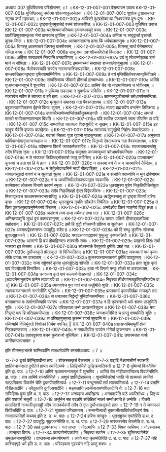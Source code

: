 अध्यायः 007
युधिष्ठिरस्य परिशोचनम् ॥ 1 ॥
KK-12-01-007-001	वैशम्पायन उवाच 
KK-12-01-007-001a	युधिष्ठिरस्तु धर्मात्मा शोकव्याकुलचेतनः ।
KK-12-01-007-001c	शुशोच दुःखसन्तप्तः स्मृत्वा कर्णं महारथम् ॥
KK-12-01-007-002a	आविष्टो दुःखशोकाभ्यां निःश्वसंश्च पुनः पुनः ।
KK-12-01-007-002c	दृष्ट्वार्जुनमुवाचेदं वचनं शोककर्शितः ॥
KK-12-01-007-003	युधिष्ठिर उवाच 
KK-12-01-007-003a	यद्भैक्ष्यमाचरिष्याम वृष्ण्यन्धकपुरे वयम् ।
KK-12-01-007-003c	ज्ञातीन्निष्पुरुषान्कृत्वा नेमां प्राप्स्याम दुर्गतिम् ॥
KK-12-01-007-004a	अमित्रा नः समृद्धार्था वृत्तार्थाः कुरवः किल ।
KK-12-01-007-004c	आत्मानमात्मना हत्वा किं धर्मफलमाप्नुमः ॥
KK-12-01-007-005a	धिगस्तु क्षात्रमाचारं धिगस्तु बलमौरसम् ।
KK-12-01-007-005c	धिगस्तु चार्थं येनेमामापदं गमिता वयम् ॥
KK-12-01-007-006a	साधु क्षमा दमः शौचमविरोधो विमत्सरः ।
KK-12-01-007-006c	अहिंसा सत्यवचनं नित्यानि वनचारिणाम् ॥
KK-12-01-007-007a	वयं तु लोभान्मोहाच्च दम्भं मानं च संश्रिताः ।
KK-12-01-007-007c	इमामवस्थां सम्प्राप्ता राज्यक्लेशबुभुक्षया ॥
KK-12-01-007-008a	त्रैलोक्यस्यापि राज्येन नास्मान्कश्चित्प्रहर्षयेत् ।
KK-12-01-007-008c	बान्धवान्निहतान्दृष्ट्वा पृथिव्यामामिषैषिणः ॥
KK-12-01-007-009a	ते वयं पृथिवीहेतोरवध्यान्पृथिवीतले ।
KK-12-01-007-009c	सम्परित्यज्य जीवामो हीनार्था हतबान्धवाः ॥
KK-12-01-007-010a	आमिषे गृध्यमानानामशुभं वै शुनामिव ।
KK-12-01-007-010c	आमिषं चैव नो नष्टमामिषस्य च भोजिनाम् ॥
KK-12-01-007-011a	न पृथिव्या सकलया न सुवर्णस्य राशिभिः ।
KK-12-01-007-011c	न गजाश्वेन सर्वेण ते त्याज्या य इमे हताः ॥
KK-12-01-007-012a	काममन्युपरीतास्ते क्रोधामर्षसमन्विताः ।
KK-12-01-007-012c	मृत्युयानं समारुह्य गता वैवस्वतक्षयम् ॥
KK-12-01-007-013a	बहुकल्याणमिच्छन्त ईहन्ते पितरः सुतान् ।
KK-12-01-007-013c	तपसा ब्रह्मचर्येण वन्दनेन तितिक्षया ॥
KK-12-01-007-014a	उपवासैस्तथेज्याभिर्व्रतकौतुकमङ्गलैः ।
KK-12-01-007-014c	लभन्ते मातरो गर्भांस्तान्मासान्दश बिभ्रति ॥
KK-12-01-007-015a	यदि स्वस्ति प्रजायन्ते जाता जीवन्ति वा यदि ।
KK-12-01-007-015c	सम्भाविता जातबला विदध्युर्यदि नः सुखम् ।
KK-12-01-007-015e	इह चामुत्र चैवेति कृपणाः फलहेतवः ॥
KK-12-01-007-016a	तासामयं समुद्योगो निर्वृत्तः केवलोऽफलः ।
KK-12-01-007-016c	यदासां निहताः पुत्रा युवानो मृष्टकुण्डलाः ॥
KK-12-01-007-017a	अभुक्त्वा पार्थिवान्भोगानृणान्यनपहाय च ।
KK-12-01-007-017c	पितृभ्यो देवताभ्यश्च गता वैवस्वतक्षयम् ॥
KK-12-01-007-018a	यदैषामम्ब पितरौ जातकर्मकराविह ।
KK-12-01-007-018c	सञ्जातबालरूपेषु तदैव निहता नृपाः ॥
KK-12-01-007-019a	संयुक्ताः काममन्युभ्यां क्रोधामर्षसमन्विताः ।
KK-12-01-007-019c	न ते जयफलं किञ्चिद्भोक्तारो जातु कर्हिचित् ॥
KK-12-01-007-020a	पाञ्चालानां कुरूणां च हता एव हि ये हताः ।
KK-12-01-007-020c	न सकामा वयं ते च न चास्माभिर्न तैर्जितम् ॥
KK-12-01-007-021a	न तैर्भुक्तेयमवनिर्न नार्यो गीतवादितम् ।
KK-12-01-007-021c	नामात्यसुहृदां वाक्यं न च श्रुतवतां श्रुतम् ।
KK-12-01-007-021e	न रत्नानि परार्ध्यानि न भूर्न द्रविणागमः ॥
KK-12-01-007-022a	न च धर्म्यानिमाँल्लोकान्प्रपद्याम स्वकर्मभिः ।
KK-12-01-007-022c	वयमेवास्य लोकस्य विनाशे कारणं स्मृताः ।
KK-12-01-007-022e	धृतराष्ट्रस्य पुत्रेण निकृतिप्रीतिसंयुताः ॥
KK-12-01-007-023a	सदैव निकृतिप्रज्ञो द्वेष्टा विद्वेषजीवनः ।
KK-12-01-007-023c	मिथ्यावृत्तश्च सततमस्मास्वनपराधिषु ॥
KK-12-01-007-024a	ऋद्धिमस्मासु तां दृष्ट्वा विवर्णो हरिणः कृशः ।
KK-12-01-007-024c	धृतराष्ट्रश्च नृपतिः सौबलेन निवेदितः ॥
KK-12-01-007-025a	तं पिता पुत्रगृध्नुत्वादनुमेनेऽनये स्थितम् ।
KK-12-01-007-025c	अनपेक्ष्यैव पितरं गाङ्गेयं विदुरं तथा ॥
KK-12-01-007-026a	असंशयं त्वयं राजा यथैवाहं तथा गतः ।
KK-12-01-007-026c	अनियम्याशुचिं लुब्धं पुत्रं कामवशानुगम् ॥
KK-12-01-007-027a	यशसः पतितो दीप्ताद्घातयित्वा सहोदरान् ।
KK-12-01-007-027c	इमौ हि वृद्धौ शोकाग्नौ प्रक्षिप्य स सुयोधनः ।
KK-12-01-007-027e	अस्मत्प्रद्वेषसन्तप्तः पापबुद्धिः सदैव ह ॥
KK-12-01-007-028a	को हि बन्धुः कुलीनः संस्तथा ब्रूयात्सुहृज्जने ।
KK-12-01-007-028c	यथाऽसाववदद्वाक्यं युयुत्सुः कृष्णसन्निधौ ॥
KK-12-01-007-029a	आत्मनो हि वयं दोषाद्विनष्टाः शाश्वतीः समाः ।
KK-12-01-007-029c	प्रदहन्तो दिशः सर्वा भास्वरा इव तेजसा ॥
KK-12-01-007-030a	सोऽस्माकं वैरपुरुषो दुर्मतिः प्रग्रहं गतः ।
KK-12-01-007-030c	दुर्योधनकृते ह्येतत्कुलं नो विनिपातितम् ॥
KK-12-01-007-031ac	अवध्यानां वधं कृत्वा लोके प्राप्ताः स्म वाच्यताम् ॥
KK-12-01-007-032a	कुलस्यास्यान्तकरणं दुर्मतिं पापपूरुषम् ।
KK-12-01-007-032c	राजा राष्ट्रेश्वरं कृत्वा धृतराष्ट्रोऽद्य शोचति ॥
KK-12-01-007-033a	हताः शूराः कृतं पापं विषयोऽसौ विनाशितः ।
KK-12-01-007-033c	हत्वा नो विगतो मन्युः शोको मां दारयत्ययम् ॥
KK-12-01-007-034a	धनञ्जय कृतं पापं कल्याणेनोपहन्यते ।
KK-12-01-007-034c	[ख्यापनेनानुतापेन दानेन तपसाऽपि वा ।
KK-12-01-007-034e	निवृत्त्या तीर्थगमनाच्छ्रुतिस्मृतिजपेन वा ॥]
KK-12-01-007-035a	त्यागवांश्च पुनः पापं नालं कर्तुमिति श्रुतिः ।
KK-12-01-007-035c	त्यागवाञ्जन्ममरणे नाप्नोतीति श्रुतिर्यतः ।
KK-12-01-007-035e	प्राप्तवर्त्मा कृतमतिर्ब्रह्म सम्पद्यते तदा ॥
KK-12-01-007-036a	स धनञ्जय निर्द्वन्द्वो मुनिर्ज्ञानसमन्वितः ।
KK-12-01-007-036c	वनमामन्त्र्य वः सर्वान्गमिष्यामि परन्तप ॥
KK-12-01-007-037a	न हि कृत्स्नतमो धर्मः शक्यः प्राप्तुमिति श्रुतिः ।
KK-12-01-007-037c	परिग्रहवता तन्मे प्रत्यक्षमरिसूदन ॥
KK-12-01-007-038a	मया निसृष्टं पापं हि परिग्रहमभीप्सता ।
KK-12-01-007-038c	जन्मक्षयनिमित्तं च प्राप्तुं शक्यमिति श्रुतिः ॥
KK-12-01-007-039a	स परिग्रहमुत्सृज्य कृत्स्नं राज्यं सुखानि च ।
KK-12-01-007-039c	गमिष्यामि विनिर्मुक्तो विशोको निर्ममः क्वचित् ||
KK-12-01-007-040a	प्रशासध्वमिमामुर्वीं क्षेमां निहतकण्टकाम् ।
KK-12-01-007-040c	न ममार्थोऽस्ति राज्येन भोगैर्वा कुरुनन्दन ॥
KK-12-01-007-041a	एतावदुक्त्वा वचनं कुरुराजो युधिष्ठिरः ।
KK-12-01-007-041c	उपारमत्ततः पार्थः कनीयान्प्रत्यभाषत ॥ 

इति श्रीमन्महाभारते शान्तिपर्वणि राजधर्मपर्वणि सप्तमोऽध्यायः ॥ 7 ॥

12-7-2 दुःखं देहेन्द्रियादीनां तापः । शोकस्तत्कृतं वैकल्यम् ॥ 12-7-3 यद्यदि भैक्ष्यमाचीर्णं स्यात्तर्हि ज्ञातिवधाज्जाता दुर्गतिर्न प्राप्ता स्यादित्यर्थः । लिङ्निमित्ते लृङ्क्रियातिपत्तौ ॥ 12-7-8 पृथिव्यां विजयैषिण इति झ. पाठः ॥ 12-7-10 अमिषे गृध्यमानानामशुभं वै शुनामिव । आमिषं चैव नोहीष्टमामिषस्य विवर्जनमिति झ. पाठः । तत्र आमिषे राज्यनिमित्ते । अशुभं ज्ञातिद्रोहाख्यम् । शुनामिवेतरेषां भवति नो ह्यस्माकं त्वामिषं चाऽऽमिषस्य विवर्जनं चेति द्वयमपीष्टमित्यर्थः ॥ 12-7-11 बन्धूनामर्थे सर्वं त्याज्यमित्यर्थः ॥ 12-7-14 व्रतानि गौरीव्रतादीनि । कौतुकानि दुर्गोत्सवादीनि । मङ्गलानि लक्ष्मीनारायणशिलादीनि तैः ॥ 12-7-16 यदा सन्निहिताः पुत्रा इति थ. द. पाठः ॥ 12-7-17 अनपहाय अपरिहृत्य । अनवदायेति पाठे अपरिशोध्य । पितृभ्य इति षष्ठ्यर्थे चतुर्थी ॥ 12-7-18 अर्जुनेन सह वदन्नपि सन्निहितां मातरं सम्बोधयति हे अम्बेति । पितरौ मातापितरौ गान्धारीधृतराष्ट्रौ यदैव जातकर्मकरौ तदैव ते नृपा दुर्योधनप्रभृतयो हताः ॥ 12-7-19 न ते जन्मफलं किञ्चिदिति द. पाठः ॥ 12-7-21 श्रुतवतां पण्डितानाम् । रत्नानीत्यादौ भुक्तानीत्यादिर्यथालिङ्गं शेषः । नामात्यसमितौ कथ्यम् इति ट. ड. थ. पाठः ॥ 12-7-24 हरिणः पाण्डुरः । धृतराष्ट्रस्य नृपतेरिति ड.थ. द. पाठः ॥ 12-7-27 पापबुद्धिः सुहृज्जनैरिति ट. ड. थ. पाठः ॥ 12-7-29 भास्करस्येव तेजसेति ट. ड. थ. पाठः ॥ 12-7-30 प्रग्रहं दृढबन्धनम् । गतः प्राप्तः । नोऽत्माभिः ॥ 12-7-33 विषयः आमिषम् । नोऽस्माकम् । तान्हत्वा विगतः ॥ 12-7-34 कल्याणेनोपकारेण । निवृत्त्या त्यागेन ॥ 12-7-35 श्रुतिस्त्यागेनैके अमृतत्वमानशुरिति । प्राप्तवर्त्मा लब्धयोगमार्गः । त्यागे यदा कृतमतिरिति ट. ड. द. पाठः ॥ 12-7-37 नहि कश्चिद्गृहे धर्म इति ड. द. पाठः । परिग्रहवता गृहस्थेन नहि प्राप्तुं शक्यः ॥
